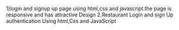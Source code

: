 1)login and signup up page using html,css and javascript.the page is responsive and has attractive Design 
2.Restaurant Login and sign Up authentication Using html,Css and JavaScript
